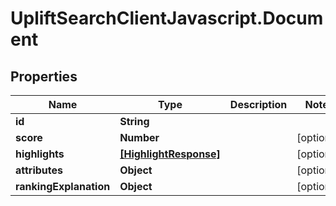 # UpliftSearchClientJavascript.Document

## Properties
Name | Type | Description | Notes
------------ | ------------- | ------------- | -------------
**id** | **String** |  | 
**score** | **Number** |  | [optional] 
**highlights** | [**[HighlightResponse]**](HighlightResponse.md) |  | [optional] 
**attributes** | **Object** |  | [optional] 
**rankingExplanation** | **Object** |  | [optional] 


